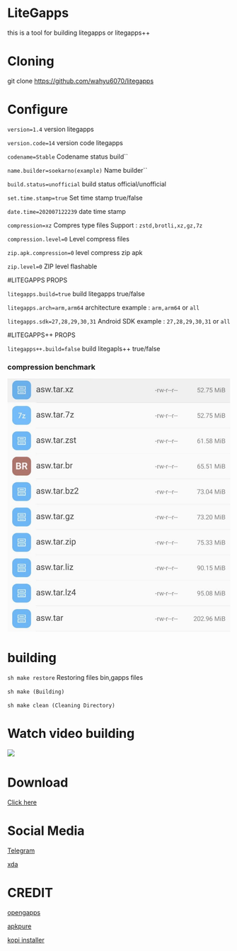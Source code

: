 # LiteGapps
this is a tool for building litegapps or litegapps++

# Cloning
git clone https://github.com/wahyu6070/litegapps
# Configure

``version=1.4`` version litegapps
 
``version.code=14`` version code litegapps
 
``codename=Stable`` Codename status build``
 
``name.builder=soekarno(example)`` Name builder``
 
``build.status=unofficial`` build status official/unofficial
 
``set.time.stamp=true``  Set time stamp true/false
 
``date.time=202007122239`` date time stamp
 
``compression=xz`` Compres type files Support : ``zstd,brotli,xz,gz,7z``
 
``compression.level=0`` Level compress files
 
``zip.apk.compression=0`` level compress zip apk
 
``zip.level=0`` ZIP level flashable
 
#LITEGAPPS PROPS
 
``litegapps.build=true`` build litegapps true/false
 
``litegapps.arch=arm,arm64`` architecture example : ``arm,arm64`` or ``all``
 
``litegapps.sdk=27,28,29,30,31`` Android SDK example : ``27,28,29,30,31`` or ``all``
 
#LITEGAPPS++ PROPS
 
``litegapps++.build=false`` build litegapls++ true/false


### compression benchmark
![Benchmark](/etc/images/compres_lvl.jpg?raw=true "benchmark compression")
# building
``sh make restore`` Restoring files bin,gapps files
 
``sh make (Building)``

``
sh make clean (Cleaning Directory)
``

# Watch video building
[<img src="https://img.youtube.com/vi/5ddkNReE2RE/maxresdefault.jpg" width="50%">](https://youtu.be/5ddkNReE2RE)
# Download
[Click here](https://litegapps.github.io/)
# Social Media
[Telegram](https://t.me/litegapps)
 
[xda](https://forum.xda-developers.com/t/litegapps-systemless.4146013/)
# CREDIT
[opengapps](https://opengapps.org/)
 
[apkpure](https://apkpure.com/)
 
[kopi installer](https://github.com/wahyu6070/Kopi-installer)
 
